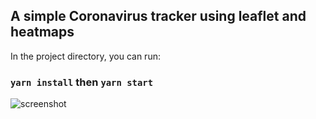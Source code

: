 ## A simple Coronavirus tracker using leaflet and heatmaps


In the project directory, you can run:

### `yarn install` then  `yarn start`



![screenshot](https://i.imgur.com/5XZ1MHq.png)

